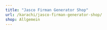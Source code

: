 ```yaml
---
title: "Jasco Firman Generator Shop"
url: /karachi/jasco-firman-generator-shop/
shop: Allgemein
---
```

